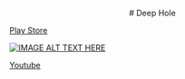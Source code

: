 <p align="center">
   # Deep Hole

   [Play Store](https://play.google.com/store/apps/details?id=com.AfortiaGames.TheHole&pli=1)

 
[![IMAGE ALT TEXT HERE](https://img.youtube.com/vi/N0nJoYLQqbU/0.jpg)](https://www.youtube.com/watch?v=N0nJoYLQqbU)

   [Youtube](https://www.youtube.com/watch?v=N0nJoYLQqbU)

</p>
